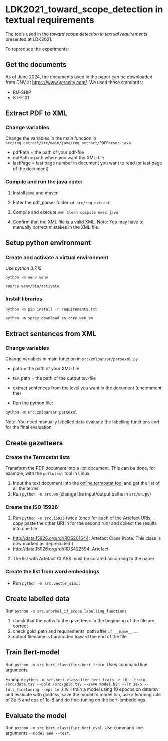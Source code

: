 # LDK2021_toward_scope_detection in textual requirements
The tools used in the *toward scope detection in textual requirements* presented at LDK2021.

To reproduce the experiments:



## Get the documents
As of June 2024, the documents used in the paper can be downloaded from DNV at https://www.veracity.com/.
We used these standards:
* RU-SHIP
* ST-F101

## Extract PDF to XML

### Change variables
Change the variables in the main function in ``src/req_extract/src/main/java/req_extract/PDFParser.java``

* pdfPath = the path of your pdf-file
* outPath = path where you want the XML-file
* lastPage = last page number in document you want to read (or last page of the document)

### Compile and run the java code:
1. Install java and maven
2. Enter the pdf_parser folder
``cd src/req_extract``

3. Compile and execute
``mvn clean compile exec:java``

4. Confirm that the XML file is a valid XML. Note: You may have to manually correct mistakes in the XML file.




## Setup python environment

### Create and activate a virtual environment
Use *python 3.7.15*

``python -m venv venv``

``source venv/bin/activate``

### Install libraries
``python -m pip install -r requirements.txt``

``python -m spacy download en_core_web_sm``

## Extract sentences from XML

### Change variables
Change variables in main function in ``src/xmlparser/parsexml.py``

* path = the path of your XML-file
* tsv_path = the path of the output tsv-file
* extract sentences from the level you want in the document (uncomment the)

* Run the python file:

``python -m src.xmlparser.parsexml``

Note: You need manually labelled data evaluate the labelling functions and for the final evaluation.

## Create gazetteers

### Create the Termostat lists
Transform the PDF document into a .txt document. This can be done, for example, with the ``pdftotext`` tool in Linux.
1. Input the text document into the [online termostat tool](http://termostat.ling.umontreal.ca/) and get the list of all the terms
2. Run ``python -m src.wn`` (change the input/output paths in ``src/wn.py``)

### Create the ISO 15926
1. Run ``python -m src.15926`` twice (once for each of the Artefact URIs, copy paste the other URI in for the second run) and collect the results into one file

* <http://data.15926.org/rdl/RDS201644>: Artefact Class (Note: This class is now marked as depreciated.)
* <http://data.15926.org/rdl/RDS422594>: Artefact

2. The list with Artefact CLASS must be curated according to the paper

### Create the list from word embeddings

* Run ``python -m src.vector_simil``


## Create labelled data
Run ``python -m src.snorkel_if_scope.labelling_functions``

1. check that the paths to the gazetteers in the beginning of the file are correct
2. check gold_path and requirements_path after ``if __name__`` ...
3. output filename is hardcoded toward the end of the file


## Train Bert-model
Run ``python -m src.bert_classifier.bert_train``. Uses command line arguments.

Example ``python -m src.bert_classifier.bert_train -e 10 --train /src/data.tsv --gold /src/gold.tsv --save model.bin --lr 3e-5 --full_finetuning --eps 1e-8``
will train a model using 10 epochs on data.tsv and evaluate with gold.tsv, save the model to model.bin, use a learning rate of 3e-5 and eps of 1e-8 and do fine-tuning on the bert-embeddings.


## Evaluate the model
Run ``python -m src.bert_classifier.bert_eval``. Use command line arguments ``--model and --test``.
